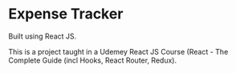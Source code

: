 # Expense Tracker

Built using React JS.

This is a project taught in a Udemey React JS Course (React - The Complete Guide (incl Hooks, React Router, Redux).
